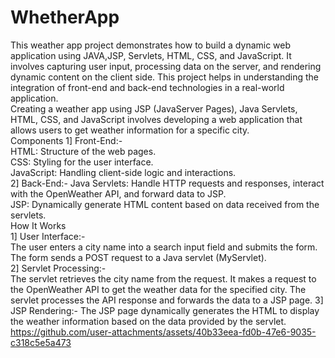 # WhetherApp
This weather app project demonstrates how to build a dynamic web application using JAVA,JSP, Servlets, HTML, CSS, and JavaScript. It involves capturing user input, processing data on the server, and rendering dynamic content on the client side. This project helps in understanding the integration of front-end and back-end technologies in a real-world application.</br>
Creating a weather app using JSP (JavaServer Pages), Java Servlets, HTML, CSS, and JavaScript involves developing a web application that allows users to get weather information for a specific city. </br>
Components 
1] Front-End:-</br>
HTML: Structure of the web pages.</br>
CSS: Styling for the user interface.</br>
JavaScript: Handling client-side logic and interactions.</br>
2] Back-End:-
Java Servlets: Handle HTTP requests and responses, interact with the OpenWeather API, and forward data to JSP.</br>
JSP: Dynamically generate HTML content based on data received from the servlets.</br>
How It Works</br>
1] User Interface:-</br>
The user enters a city name into a search input field and submits the form.</br>
The form sends a POST request to a Java servlet (MyServlet).</br>
2] Servlet Processing:-</br>
The servlet retrieves the city name from the request.
It makes a request to the OpenWeather API to get the weather data for the specified city.
The servlet processes the API response and forwards the data to a JSP page.
3] JSP Rendering:-
The JSP page dynamically generates the HTML to display the weather information based on the data provided by the servlet.
https://github.com/user-attachments/assets/40b33eea-fd0b-47e6-9035-c318c5e5a473

